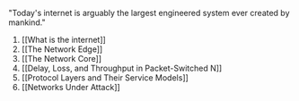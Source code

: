 "Today's internet is arguably the largest engineered system ever created by mankind."

1. [[What is the internet]]
2. [[The Network Edge]]
3. [[The Network Core]]
4. [[Delay, Loss, and Throughput in Packet-Switched N]]
5. [[Protocol Layers and Their Service Models]]
6. [[Networks Under Attack]]
